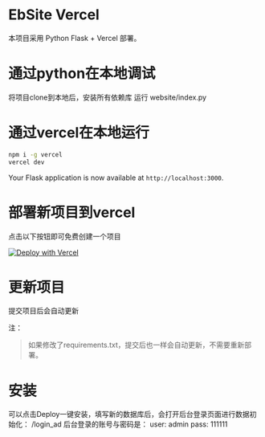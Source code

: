 
# EbSite Vercel
本项目采用 Python Flask + Vercel 部署。
 

# 通过python在本地调试
将项目clone到本地后，安装所有依赖库
运行 website/index.py

# 通过vercel在本地运行

```bash
npm i -g vercel
vercel dev
```

Your Flask application is now available at `http://localhost:3000`.


# 部署新项目到vercel

点击以下按钮即可免费创建一个项目

[![Deploy with Vercel](https://vercel.com/button)](https://vercel.com/new/clone?repository-url=https%3A%2F%2Fgithub.com%2Fyibo7%2Febsite-for-vercel.git&env=SITE_KEY,MONGODB_SERV,REDIS_SERV&envDescription=SITE_KEY%E6%98%AF%E7%BD%91%E7%AB%99%E5%AF%86%E9%92%A5%2CMONGODB_SERV%E6%98%AFMongoDb%E6%95%B0%E6%8D%AE%E5%BA%93%E8%BF%9E%E6%8E%A5%E5%9C%B0%E5%9D%80%2CREDIS_SERV%E6%98%AFRedis%E8%BF%9E%E6%8E%A5%E5%9C%B0%E5%9D%80&project-name=ebsite-for-vercel&repository-name=ebsite-for-vercel)

# 更新项目
提交项目后会自动更新

注：
>如果修改了requirements.txt，提交后也一样会自动更新，不需要重新部署。

# 安装
可以点击Deploy一键安装，填写新的数据库后，会打开后台登录页面进行数据初始化：
/login_ad
后台登录的账号与密码是：
user: admin
pass: 111111
 


